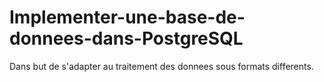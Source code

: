 # Implementer-une-base-de-donnees-dans-PostgreSQL
Dans but de s'adapter au traitement des donnees sous formats differents.
